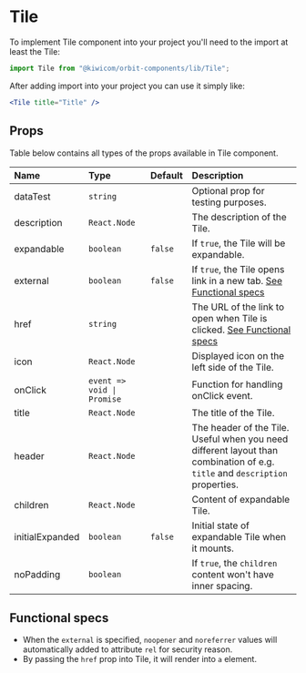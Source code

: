 # Tile
To implement Tile component into your project you'll need to the import at least the Tile:
```jsx
import Tile from "@kiwicom/orbit-components/lib/Tile";
```
After adding import into your project you can use it simply like:
```jsx
<Tile title="Title" />
```
## Props
Table below contains all types of the props available in Tile component.

| Name            | Type                          | Default         | Description                      |
| :-------------- | :---------------------------- | :-------------- | :------------------------------- |
| dataTest        | `string`                      |                 | Optional prop for testing purposes.
| description     | `React.Node`                  |                 | The description of the Tile.
| expandable      | `boolean`                     | `false`         | If `true`, the Tile will be expandable.
| external        | `boolean`                     | `false`         | If `true`, the Tile opens link in a new tab.  [See Functional specs](#functional-specs)
| href            | `string`                      |                 | The URL of the link to open when Tile is clicked. [See Functional specs](#functional-specs)
| icon            | `React.Node`                  |                 | Displayed icon on the left side of the Tile.
| onClick         | `event => void \| Promise`    |                 | Function for handling onClick event.
| title           | `React.Node`                  |                 | The title of the Tile.
| header          | `React.Node`                  |                 | The header of the Tile. Useful when you need different layout than combination of e.g. `title` and `description` properties.
| children        | `React.Node`                  |                 | Content of expandable Tile.
| initialExpanded | `boolean`                     | `false`         | Initial state of expandable Tile when it mounts.
| noPadding       | `boolean`                     |                 | If `true`, the `children` content won't have inner spacing.

## Functional specs
* When the `external` is specified, `noopener` and `noreferrer` values will automatically added to attribute `rel` for security reason.
* By passing the `href` prop into Tile, it will render into `a` element.

